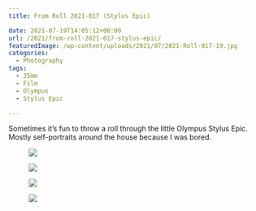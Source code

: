 ```yaml
---
title: From Roll 2021-017 (Stylus Epic)

date: 2021-07-19T14:05:12+00:00
url: /2021/from-roll-2021-017-stylus-epic/
featuredImage: /wp-content/uploads/2021/07/2021-Roll-017-19.jpg
categories:
  - Photography
tags:
  - 35mm
  - Film
  - Olympus
  - Stylus Epic

---
```

<!--kg-card-begin: html-->

Sometimes it&#8217;s fun to throw a roll through the little Olympus Stylus Epic. Mostly self-portraits around the house because I was bored.

<div class="wp-block-envira-envira-gallery">
</div>

<!--kg-card-end: html--><figure class="kg-card kg-image-card kg-width-wide">

<img src="/img/2021/09/2021-Roll-017-05.jpg"  /></figure>
<figure class="kg-card kg-image-card kg-width-wide"><img src="/img/2021/09/2021-Roll-017-07.jpg"  /></figure>
<figure class="kg-card kg-image-card kg-width-wide"><img src="/img/2021/09/2021-Roll-017-14.jpg"  /></figure>
<figure class="kg-card kg-image-card kg-width-wide"><img src="/img/2021/09/2021-Roll-017-26.jpg"  /></figure>